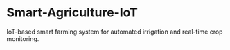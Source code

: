 # Smart-Agriculture-IoT
IoT-based smart farming system for automated irrigation and real-time crop monitoring.
